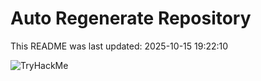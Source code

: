 # Auto Regenerate Repository

This README was last updated: 2025-10-15 19:22:10

 ![TryHackMe](https://tryhackme.com/badge/533634)